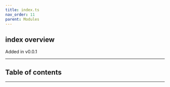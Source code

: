 ```yaml
---
title: index.ts
nav_order: 11
parent: Modules
---
```


## index overview

Added in v0.0.1

---

<h2 class="text-delta">Table of contents</h2>

---

